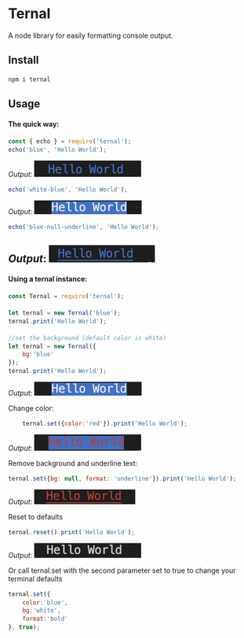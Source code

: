 # Ternal

A node library for easily formatting console output.

Install
-------
```javascript
npm i ternal
```

Usage
-----
#### The quick way:
```javascript
const { echo } = require('ternal');
echo('blue', 'Hello World');
```
*Output*:
![Hello World blue](https://github.com/smguggen/ternal/blob/master/assets/blue.png?raw=true)
```javascript
echo('white-blue', 'Hello World');
```
*Output*:
![Hello World background blue](https://github.com/smguggen/ternal/blob/master/assets/bg-blue.png?raw=true)
```javascript
echo('blue-null-underline', 'Hello World');
```
*Output*:
![Hello World blue underline](https://github.com/smguggen/ternal/blob/master/assets/blue-underline.png?raw=true)
-----
#### Using a ternal instance: 
```javascript
const Ternal = require('ternal');

let ternal = new Ternal('blue');
ternal.print('Hello World');

//set the background (default color is white)
let ternal = new Ternal({
    bg:'blue'
});
ternal.print('Hello World');
```
*Output*:
![Hello World blue background](https://github.com/smguggen/ternal/blob/master/assets/bg-blue.png?raw=true)

Change color:
```javascript
    ternal.set({color:'red'}).print('Hello World');
```
*Output*:
![Hello World red blue background](https://github.com/smguggen/ternal/blob/master/assets/red-blue-bg.png?raw=true)

Remove background and underline text:
```javascript
ternal.set({bg: null, format: 'underline'}).print('Hello World');
```
*Output*:
![Hello World red underlined](https://github.com/smguggen/ternal/blob/master/assets/red-underline.png?raw=true)

Reset to defaults
```javascript
ternal.reset().print('Hello World');
```
*Output*:
![Hello World plain text](https://github.com/smguggen/ternal/blob/master/assets/plain.png?raw=true)

Or call ternal.set with the second parameter set to true to change your terminal defaults
```javascript
ternal.set({
    color:'blue',
    bg:'white',
    format:'bold'
}, true);
```

